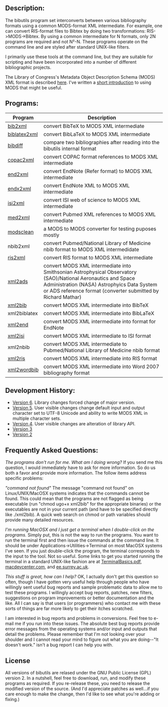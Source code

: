 ## Description:

The bibutils program set interconverts between various bibliography formats using a common MODS-format XML intermediate. For example, one can convert RIS-format files to Bibtex by doing two transformations: RIS->MODS->Bibtex. By using a common intermediate for N formats, only 2N programs are required and not N²-N. These programs operate on the command line and are styled after standard UNIX-like filters.

I primarily use these tools at the command line, but they are suitable for scripting and have been incorporated into a number of different bibliographic projects.

The Library of Congress's Metadata Object Description Schema (MODS) XML format is described [here](http://www.loc.gov/standards/mods/). I've written a [short introduction](Working.with.MODS.html) to using MODS that might be useful.

## Programs:

| Program | Description |
| --- | --- |
| [bib2xml](bib2xml.html) | convert BibTeX to MODS XML intermediate |
| [biblatex2xml](biblatex2xml.html) | convert BibLaTeX to MODS XML intermediate |
| [bibdiff](bibdiff.html) | compare two bibliographies after reading into the bibutils internal format |
| [copac2xml](copac2xml.html) | convert COPAC format references to MODS XML intermediate |
| [end2xml](end2xml.html) | convert EndNote (Refer format) to MODS XML intermediate |
| [endx2xml](endx2xml.html) | convert EndNote XML to MODS XML intermediate |
| [isi2xml](isi2xml.html) | convert ISI web of science to MODS XML intermediate |
| [med2xml](med2xml.html) | convert Pubmed XML references to MODS XML intermediate |
| [modsclean](modsclean.html) | a MODS to MODS converter for testing puposes mostly |
| nbib2xml | convert Pubmed/National Library of Medicine nbib format to MODS XML intermedidate |
| [ris2xml](ris2xml.html) | convert RIS format to MODS XML intermediate |
| [xml2ads](xml2ads.html) | convert MODS XML intermediate into Smithsonian Astrophysical Observatory (SAO)/National Aeronautics and Space Administration (NASA) Astrophyics Data System or ADS reference format (converter submitted by Richard Mathar) |
| [xml2bib](xml2bib.html) | convert MODS XML intermediate into BibTeX |
| xml2biblatex | convert MODS XML intermediate into BibLaTeX |
| [xml2end](xml2end.html) | convert MODS XML intermediate into format for EndNote |
| [xml2isi](xml2isi.html) | convert MODS XML intermediate to ISI format |
| xml2nbib | convert MODS XML intermediate to Pubmed/National Library of Medicine nbib format |
| [xml2ris](xml2ris.html) | convert MODS XML intermediate into RIS format |
| [xml2wordbib](xml2wordbib.html) | convert MODS XML intermediate into Word 2007 bibliography format |

## Development History:

*   [Version 6](history_version6/index.html). Library changes forced change of major version.
*   [Version 5](history_version5/index.html). User visible changes change default input and output character set to UTF-8 Unicode and ability to write MODS XML in multiple character sets.
*   [Version 4](history_version4/index.html). User visible changes are alteration of library API.
*   [Version 3](history_version3/index.html)
*   [Version 2](history_version2/index.html)

## Frequently Asked Questions:

_The programs don't run for me. What am I doing wrong?_ If you send me this question, I would immediately have to ask for more information. So do us both a favor and provide more information. The follow items address specific problems:

_"command not found"_ The message "command not found" on Linux/UNIX/MacOSX systems indicates that the commands cannot be found. This could mean that the programs are not flagged as being executable (run "chmod ugo+x xml2bib" for the appropriate binaries) or the executables are not in your current path (and have to be specified directly like ./xml2bib). A quick web search on chmod or path variables should provide many detailed resources.

_I'm running MacOSX and I just get a terminal when I double-click on the programs._ Simply put, this is not the way to run the programs. You want to run the terminal first and then issue the commands at the command line. It should be under Applications->Utilities->Terminal on most MacOSX systems I've seen. If you just double-click the program, the terminal corresponds to the input to the tool. Not so useful. Some links to get you started running the terminal in a standard UNIX-like fashion are at [TerminalBasics.pdf](http://homepage.mac.com/rgriff/files/TerminalBasics.pdf), [macdevcenter.com](http://www.macdevcenter.com/pub/ct/51), and [ee.surrey.ac.uk](http://www.ee.surrey.ac.uk/Teaching/Unix/).

_This stuff is great, how can I help?_ OK, I actually don't get this question so often, though I have gotten very useful help through people who have willingly sent useful bug reports and sample problematic data to allow me to test these programs. I willingly accept bug reports, patches, new filters, suggestions on program improvements or better documentation and the like. All I can say is that users (or programmers) who contact me with these sorts of things are far more likely to get their itches scratched.

I am interested in bug reports and problems in conversions. Feel free to e-mail me if you run into these issues. The absolute best bug reports provide error messages from the operating systems and/or input and outputs that detail the problems. Please remember that I'm not looking over your shoulder and I cannot read your mind to figure out what you are doing--"It doesn't work." isn't a bug report I can help you with.

## License

All versions of bibutils are relased under the GNU Public License (GPL) version 2. In a nutshell, feel free to download, run, and modify these programs as required. If you re-release these, you need to release the modified version of the source. (And I'd appreciate patches as well...if you care enough to make the change, then I'd like to see what you're adding or fixing.)
